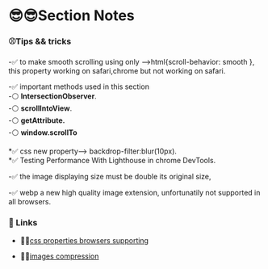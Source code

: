 # 😎😎Section Notes

### ⚾Tips && tricks

-✅ to make smooth scrolling using only -->html{scroll-behavior: smooth }, this property working on safari,chrome but not working on safari.<br/>

-✅ important methods used in this section <br/>
-⚪ **IntersectionObserver**. <br/>
-⚪ **scrollIntoView**. <br/>
-⚪ **getAttribute.** <br/>
-⚪ **window.scrollTo**<br/>

*✅ css new property--> backdrop-filter:blur(10px).<br/>
*✅ Testing Performance With Lighthouse in chrome DevTools.<br/>

-✅ the image displaying size must be double its original size,

-✅ webp a new high quality image extension, unfortunatily not supported in all browsers.

### 🐇 Links

- 🐳🐳[css properties browsers supporting](https://caniuse.com/)

* 🐳🐳[images compression](https://squoosh.app/)
